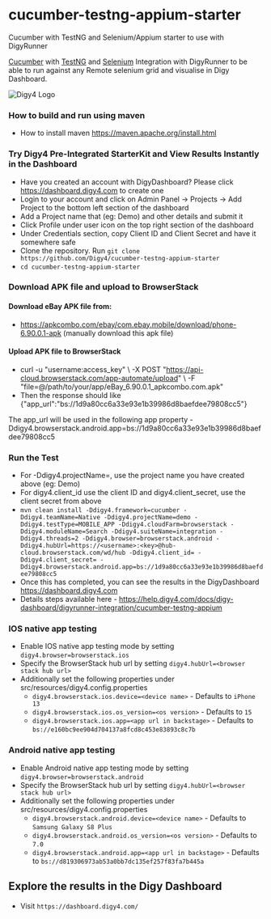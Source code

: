 # cucumber-testng-appium-starter
Cucumber with TestNG and Selenium/Appium starter to use with DigyRunner

[Cucumber](https://cucumber.io/docs/installation/java/) with [TestNG](https://testng.org) and [Selenium](https://www.selenium.dev/) Integration with DigyRunner to be able to run against any Remote selenium grid and visualise in Digy Dashboard.


![Digy4 Logo](https://digy4.com/wp-content/uploads/2021/12/logo.png)

### How to build and run using maven
- How to install maven https://maven.apache.org/install.html

### Try Digy4 Pre-Integrated StarterKit and View Results Instantly in the Dashboard
- Have you created an account with DigyDashboard? Please click https://dashboard.digy4.com to create one
- Login to your account and click on Admin Panel -> Projects -> Add Project to the bottom left section of the dashboard
- Add a Project name that (eg: Demo) and other details and submit it
- Click Profile under user icon on the top right section of the dashboard
- Under Credentials section, copy Client ID and Client Secret and have it somewhere safe
- Clone the repository. Run `git clone https://github.com/Digy4/cucumber-testng-appium-starter`
- `cd cucumber-testng-appium-starter`

### Download APK file and upload to BrowserStack
#### Download eBay APK file from:
- https://apkcombo.com/ebay/com.ebay.mobile/download/phone-6.90.0.1-apk (manually download this apk file)
#### Upload APK file to BrowserStack
- curl -u "username:access_key" \ 
 -X POST "https://api-cloud.browserstack.com/app-automate/upload" \ 
 -F "file=@/path/to/your/app/eBay_6.90.0.1_apkcombo.com.apk"
- Then the response should like 
   {"app_url":"bs://1d9a80cc6a33e93e1b39986d8baefdee79808cc5"}

The app_url will be used in the following app property
-Ddigy4.browserstack.android.app=bs://1d9a80cc6a33e93e1b39986d8baefdee79808cc5

### Run the Test
- For -Ddigy4.projectName=, use the project name you have created above (eg: Demo)
- For digy4.client_id use the client ID and digy4.client_secret, use the client secret from above
- `mvn clean install -Ddigy4.framework=cucumber -Ddigy4.teamName=Native -Ddigy4.projectName=demo -Ddigy4.testType=MOBILE_APP -Ddigy4.cloudFarm=browserstack -Ddigy4.moduleName=Search -Ddigy4.suiteName=integration -Ddigy4.threads=2 -Ddigy4.browser=browserstack.android -Ddigy4.hubUrl=https://<username>:<key>@hub-cloud.browserstack.com/wd/hub -Ddigy4.client_id= -Ddigy4.client_secret= -Ddigy4.browserstack.android.app=bs://1d9a80cc6a33e93e1b39986d8baefdee79808cc5`
- Once this has completed, you can see the results in the DigyDashboard https://dashboard.digy4.com
- Details steps available here - https://help.digy4.com/docs/digy-dashboard/digyrunner-integration/cucumber-testng-appium


### IOS native app testing
- Enable IOS native app testing mode by setting `digy4.browser=browserstack.ios`
- Specify the BrowserStack hub url by setting `digy4.hubUrl=<browser stack hub url>`
- Additionally set the following properties under src/resources/digy4.config.properties
  - `digy4.browserstack.ios.device=<device name>` - Defaults to `iPhone 13`
  - `digy4.browserstack.ios.os_version=<os version>` - Defaults to `15`
  - `digy4.browserstack.ios.app=<app url in backstage>` - Defaults to `bs://e160bc9ee904d704137a8fcd8c453e83893c8c7b`

### Android native app testing
- Enable Android native app testing mode by setting `digy4.browser=browserstack.android`
- Specify the BrowserStack hub url by setting `digy4.hubUrl=<browser stack hub url>`
- Additionally set the following properties  under src/resources/digy4.config.properties
  - `digy4.browserstack.android.device=<device name>` - Defaults to `Samsung Galaxy S8 Plus`
  - `digy4.browserstack.android.os_version=<os version>` - Defaults to `7.0`
  - `digy4.browserstack.android.app=<app url in backstage>` - Defaults to `bs://d819306973ab53a0bb7dc135ef257f83fa7b445a`

## Explore the results in the Digy Dashboard
- Visit `https://dashboard.digy4.com/`
